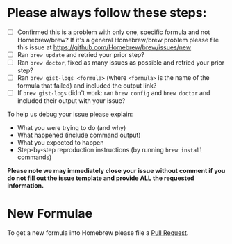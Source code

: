 # Please always follow these steps:
- [ ] Confirmed this is a problem with only one, specific formula and not Homebrew/brew? If it's a general Homebrew/brew problem please file this issue at https://github.com/Homebrew/brew/issues/new
- [ ] Ran `brew update` and retried your prior step?
- [ ] Ran `brew doctor`, fixed as many issues as possible and retried your prior step?
- [ ] Ran `brew gist-logs <formula>` (where `<formula>` is the name of the formula that failed) and included the output link?
- [ ] If `brew gist-logs` didn't work: ran `brew config` and `brew doctor` and included their output with your issue?

To help us debug your issue please explain:
- What you were trying to do (and why)
- What happened (include command output)
- What you expected to happen
- Step-by-step reproduction instructions (by running `brew install` commands)

**Please note we may immediately close your issue without comment if you do not fill out the issue template and provide ALL the requested information.**

# New Formulae
To get a new formula into Homebrew please file a [Pull Request](https://github.com/Homebrew/homebrew-core/blob/master/CONTRIBUTING.md).
